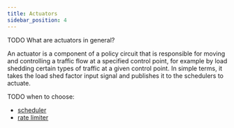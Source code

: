 ```yaml
---
title: Actuators
sidebar_position: 4
---
```


TODO What are actuators in general?

An actuator is a component of a policy circuit that is responsible for moving
and controlling a traffic flow at a specified control point, for example by load
shedding certain types of traffic at a given control point. In simple terms, it
takes the load shed factor input signal and publishes it to the schedulers to
actuate.

TODO when to choose:

- [scheduler](scheduler.md)
- [rate limiter](rate-limiter.md)
